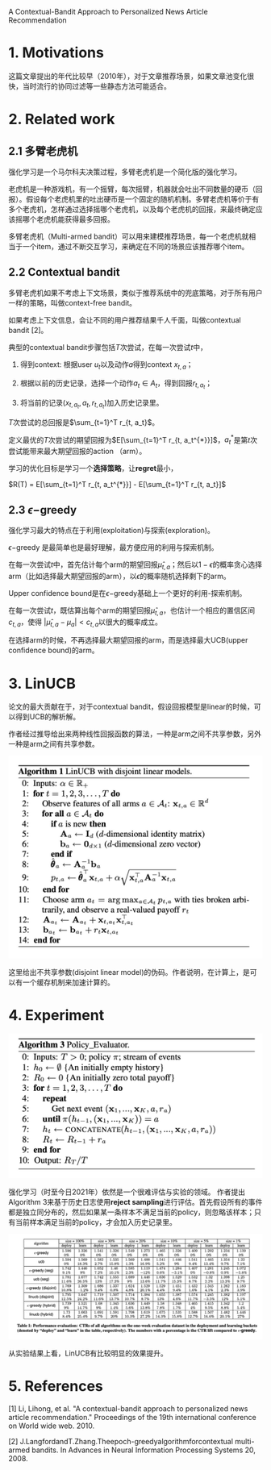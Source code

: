A Contextual-Bandit Approach to Personalized News Article Recommendation


# 1. Motivations
这篇文章提出的年代比较早（2010年），对于文章推荐场景，如果文章池变化很快，当时流行的协同过滤等一些静态方法可能适合。

# 2. Related work

## 2.1 多臂老虎机

强化学习是一个马尔科夫决策过程，多臂老虎机是一个简化版的强化学习。

老虎机是一种游戏机，有一个摇臂，每次摇臂，机器就会吐出不同数量的硬币（回报）。假设每个老虎机里的吐出硬币是一个固定的随机机制。多臂老虎机等价于有多个老虎机，怎样通过选择摇哪个老虎机，以及每个老虎机的回报，来最终确定应该摇哪个老虎机能获得最多回报。

多臂老虎机（Multi-armed bandit）可以用来建模推荐场景，每一个老虎机就相当于一个item，通过不断交互学习，来确定在不同的场景应该推荐哪个item。

## 2.2 Contextual bandit

多臂老虎机如果不考虑上下文场景，类似于推荐系统中的兜底策略，对于所有用户一样的策略，叫做context-free bandit。

如果考虑上下文信息，会让不同的用户推荐结果千人千面，叫做contextual bandit [2]。

典型的contextual bandit步骤包括$T$次尝试，在每一次尝试$t$中，

1. 得到context: 根据user $u_t$以及动作$a$得到context $x_{t, a}$；

2. 根据以前的历史记录，选择一个动作$a_t \in A_t$，得到回报$r_{t, a_t}$；

3. 将当前的记录$(x_{t, a_t}, a_t, r_{t, a_t})$加入历史记录里。

$T$次尝试的总回报是$\sum_{t=1}^T r_{t, a_t}$。

定义最优的$T$次尝试的期望回报为$E[\sum_{t=1}^T r_{t, a_t^{*}}]$，$a_t^{*}$是第$t$次尝试能带来最大期望回报的action （arm）。

学习的优化目标是学习一个**选择策略**，让**regret**最小，

$R(T) = E[\sum_{t=1}^T r_{t, a_t^{*}}] - E[\sum_{t=1}^T r_{t, a_t}]$

## 2.3 $\epsilon-$greedy

强化学习最大的特点在于利用(exploitation)与探索(exploration)。

$\epsilon-$greedy 是最简单也是最好理解，最方便应用的利用与探索机制。

在每一次尝试$t$中，首先估计每个arm的期望回报$\hat{\mu}_{t, a}$；然后以$1 - \epsilon$的概率贪心选择arm（比如选择最大期望回报的arm），以$\epsilon$的概率随机选择剩下的arm。

Upper confidence bound是在$\epsilon-$greedy基础上一个更好的利用-探索机制。

在每一次尝试$t$，既估算出每个arm的期望回报$\hat{\mu}_{t, a}$，也估计一个相应的置信区间$c_{t, a}$，使得 $| \hat{\mu}_{t,a} - \mu_a| < c_{t, a}$以很大的概率成立。

在选择arm的时候，不再选择最大期望回报的arm，而是选择最大UCB(upper confidence bound)的arm。

# 3. LinUCB

论文的最大贡献在于，对于contextual bandit，假设回报模型是linear的时候，可以得到UCB的解析解。

作者经过推导给出来两种线性回报函数的算法，一种是arm之间不共享参数，另外一种是arm之间有共享参数。

<img src='images/linucb_disjoint_linear.jpg'>

这里给出不共享参数(disjoint linear model)的伪码。作者说明，在计算上，是可以有一个缓存机制来加速计算的。

# 4. Experiment

<img src='images/linucb_evaluate.jpg'>

强化学习（时至今日2021年）依然是一个很难评估与实验的领域。
作者提出Algorithm 3来基于历史日志使用**reject sampling**进行评估。首先假设所有的事件都是独立同分布的，然后如果某一条样本不满足当前的policy，则忽略该样本；只有当前样本满足当前的policy，才会加入历史记录里。

<img src='images/linucb_result.jpg'>

从实验结果上看，LinUCB有比较明显的效果提升。

# 5. References

[1] Li, Lihong, et al. "A contextual-bandit approach to personalized news article recommendation." Proceedings of the 19th international conference on World wide web. 2010.

[2] J.LangfordandT.Zhang.Theepoch-greedyalgorithmforcontextual multi-armed bandits. In Advances in Neural Information Processing Systems 20, 2008.